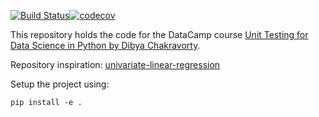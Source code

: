 [![Build Status](https://app.travis-ci.com/SomaKijana/univariate-linear-regression-v1.svg?branch=master)](https://app.travis-ci.com/SomaKijana/univariate-linear-regression-v1)[![codecov](https://codecov.io/gh/SomaKijana/univariate-linear-regression-v1/branch/master/graph/badge.svg?token=TBQ41OPI2G)](https://codecov.io/gh/SomaKijana/univariate-linear-regression-v1)

This repository holds the code for the DataCamp course [Unit Testing for Data Science in Python by Dibya Chakravorty](https://www.datacamp.com/courses/unit-testing-for-data-science-in-python).

Repository inspiration: [univariate-linear-regression](https://github.com/gutfeeling/univariate-linear-regression)

Setup the project using:

```
pip install -e .
```
